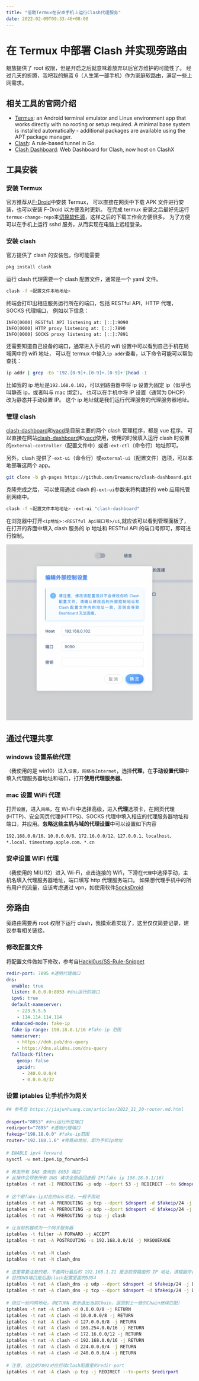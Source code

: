 ```yaml
---
title: "借助Termux在安卓手机上运行Clash代理服务"
date: 2022-02-09T09:33:46+08:00
---
```


# 在 Termux 中部署 Clash 并实现旁路由

魅族提供了 root 权限，但是开启之后就意味着放弃以后官方维护的可能性了。
经过几天的折腾，我吧我的魅蓝 6（人生第一部手机）作为家庭软路由，满足一些上网需求。

## 相关工具的官网介绍

- [Termux][termux]: an Android terminal emulator and Linux environment app that works directly with no rooting or setup required. A minimal base system is installed automatically - additional packages are available using the APT package manager.
- [Clash][clash]: A rule-based tunnel in Go.
- [Clash Dashboard][clash-dashboard]: Web Dashboard for Clash, now host on ClashX

[termux]: https://termux.com
[clash]: https://github.com/Dreamacro/clash
[clash-dashboard]: https://github.com/Dreamacro/clash-dashboard

## 工具安装

### 安装 Termux

官方推荐从[F-Droid](https://f-droid.org/packages/com.termux/)中安装 Termux，
可以直接在网页中下载 APK 文件进行安装，也可以安装 F-Droid 以方便及时更新。
在完成 termux 安装之后最好先运行`termux-change-repo`来[切换软件源](https://mirrors.tuna.tsinghua.edu.cn/help/termux/)，这样之后的下载工作会方便很多。
为了方便可以在手机上运行 sshd 服务，从而实现在电脑上远程登录。

### 安装 clash

官方提供了 clash 的安装包，你可能需要

```sh
pkg install clash
```

运行 clash 代理需要一个 clash 配置文件，通常是一个 yaml 文件。

```sh
clash -f <配置文件本地地址>
```

终端会打印出相应服务运行所在的端口，包括 RESTful API，HTTP 代理，SOCKS 代理端口，
例如以下信息：

```plainText
INFO[0000] RESTful API listening at: [::]:9090
INFO[0000] HTTP proxy listening at: [::]:7890
INFO[0000] SOCKS proxy listening at: [::]:7891
```

还需要知道自己设备的端口，通常进入手机的 wifi 设置中可以看到自己手机在局域网中的 wifi 地址，
可以在 termux 中输入`ip addr`查看，以下命令可能可以帮助查找：

```sh
ip addr | grep -Eo '192.[0-9]+.[0-9]+.[0-9]+'|head -1
```

比如我的 ip 地址是`192.168.0.102`，可以到路由器中将 ip 设置为固定 ip（似乎也叫静态 ip，或者叫与 mac 绑定）。
也可以在手机中将 IP 设置（通常为 DHCP）改为静态并手动设置 IP。
这个 ip 地址就是我们运行代理服务的代理服务器地址。

### 管理 clash

[clash-dashboard][clash-dashboard]和[yacd](https://github.com/haishanh/yacd)是目前主要的两个 clash 管理程序，都是 vue 程序。
可以直接在网站[clash-dashboard](http://clash.razord.top/)和[yacd](http://yacd.haishan.me/)使用，使用的时候填入运行 clash 时设置的`external-controller`（配置文件中）或者`-ext-ctl`（命令行）地址即可。

另外，clash 提供了`-ext-ui`（命令行）或`external-ui`（配置文件）选项，可以本地部署这两个 app。

```sh
git clone -b gh-pages https://github.com/Dreamacro/clash-dashboard.git
```

克隆完成之后，
可以使用通过 clash 的`-ext-ui`参数来将构建好的 web 应用托管到网络中。

```sh
clash -f <配置文件本地地址> -ext-ui "clash-dashboard"
```

在浏览器中打开`<ip地址>:<RESTful Api端口号>/ui`,就应该可以看到管理面板了，在打开的界面中填入 clash 服务的 ip 地址和 RESTful API 的端口号即可，即可进行控制。

![](/images/clash-dashboard-config.png)

## 通过代理共享

### windows 设置系统代理

（我使用的是 win10）进入`设置`，`网络与Internet`，选择**代理**，在**手动设置代理**中填入代理服务器地址和端口，打开**使用代理服务器**。

### mac 设置 WiFi 代理

打开`设置`，进入`网络`，在 Wi-Fi 中选择高级，进入**代理**选项卡，在网页代理(HTTP)、安全网页代理(HTTPS)、SOCKS 代理中填入相应的代理服务器地址和端口，并应用。**忽略这些主机与域的代理设置**中可以设置如下内容

```plainText
192.168.0.0/16、10.0.0.0/8、172.16.0.0/12、127.0.0.1、localhost、*.local、timestamp.apple.com、*.cn
```

### 安卓设置 WiFi 代理

（我使用的 MIUI12）进入 Wi-Fi，点击连接的 Wifi，下滑在`代理`中选择手动，主机名填入代理服务器地址，端口填写 http 代理服务端口。
如果想代理手机中的所有用户的流量，应该考虑通过 vpn，如使用软件[SocksDroid](https://play.google.com/store/apps/details?id=net.typeblog.socks)

## 旁路由

旁路由需要再 root 权限下运行 clash，我摸索着实现了，这里仅仅简要记录，建议参看相关链接。

### 修改配置文件

将配置文件做如下修改，参考自[Hackl0us/SS-Rule-Snippet](https://github.com/Hackl0us/SS-Rule-Snippet)

```yaml
redir-port: 7895 #透明代理端口
dns:
  enable: true
  listen: 0.0.0.0:8053 #dns运行的端口
  ipv6: true
  default-nameserver:
    - 223.5.5.5
    - 114.114.114.114
  enhanced-mode: fake-ip
  fake-ip-range: 198.18.0.1/16 #fake-ip 范围
  nameserver:
    - https://doh.pub/dns-query
    - https://dns.alidns.com/dns-query
  fallback-filter:
    geoip: false
    ipcidr:
      - 240.0.0.0/4
      - 0.0.0.0/32
```

### 设置 iptables 让手机作为网关

```sh
## 参考自 https://jiajunhuang.com/articles/2022_11_20-router.md.html

dnsport="8053" #dns运行所在端口
redirport="7895" #透明代理端口
fakeip="198.18.0.0" #fake-ip范围
router="192.168.1.6" #旁路由地址，即为手机ip地址

# ENABLE ipv4 forward
sysctl -w net.ipv4.ip_forward=1

# 转发所有 DNS 查询到 8053 端口
# 此操作会导致所有 DNS 请求全部返回虚假 IP(fake ip 198.18.0.1/16)
iptables -t nat -I PREROUTING -p udp --dport 53 -j REDIRECT --to $dnsport

# 这个是fake-ip对应的dns地址，一般不用动
iptables -t nat -A PREROUTING -p tcp --dport $dnsport -d $fakeip/24 -j clash_dns
iptables -t nat -A PREROUTING -p udp --dport $dnsport -d $fakeip/24 -j clash_dns
iptables -t nat -A PREROUTING -p tcp -j clash

# 让当前机器成为一个网关服务器
iptables -t filter -A FORWARD -j ACCEPT
iptables -t nat -A POSTROUTING -s 192.168.0.0/16 -j MASQUERADE

iptables -t nat -N clash
iptables -t nat -N clash_dns

# 这里需要注意的是，下面两行最后的 192.168.1.21 是当前旁路由的 IP 地址，请根据你自己的实际情况修改
# 目的DNS端口是后面clash配置里面的5354
iptables -t nat -A clash_dns -p udp --dport $dnsport -d $fakeip/24 -j DNAT --to-destination $router:$dnsport
iptables -t nat -A clash_dns -p tcp --dport $dnsport -d $fakeip/24 -j DNAT --to-destination $router:$dnsport

# 绕过一些内网地址，（RETURN 表示退出当前Chain，返回到上一级的Chain继续匹配）
iptables -t nat -A clash -d 0.0.0.0/8 -j RETURN
iptables -t nat -A clash -d 10.0.0.0/8 -j RETURN
iptables -t nat -A clash -d 127.0.0.0/8 -j RETURN
iptables -t nat -A clash -d 169.254.0.0/16 -j RETURN
iptables -t nat -A clash -d 172.16.0.0/12 -j RETURN
iptables -t nat -A clash -d 192.168.0.0/16 -j RETURN
iptables -t nat -A clash -d 224.0.0.0/4 -j RETURN
iptables -t nat -A clash -d 240.0.0.0/4 -j RETURN

# 注意, 这边的7892对应后续clash配置里的redir-port
iptables -t nat -A clash -p tcp -j REDIRECT --to-ports $redirport
```
